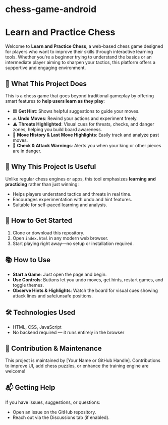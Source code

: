 # chess-game-android
# Learn and Practice Chess

Welcome to **Learn and Practice Chess**, a web-based chess game designed for players who want to improve their skills through interactive learning tools. Whether you're a beginner trying to understand the basics or an intermediate player aiming to sharpen your tactics, this platform offers a supportive and engaging environment.

## 🧠 What This Project Does

This is a chess game that goes beyond traditional gameplay by offering smart features to **help users learn as they play**:
- 🟦 **Get Hint**: Shows helpful suggestions to guide your moves.
- 🔙 **Undo Moves**: Rewind your actions and experiment freely.
- ⚠️ **Threats Highlighted**: Visual cues for threats, checks, and danger zones, helping you build board awareness.
- 🔎 **Move History & Last Move Highlights**: Easily track and analyze past moves.
- 👑 **Check & Attack Warnings**: Alerts you when your king or other pieces are in danger.

## 🌟 Why This Project Is Useful

Unlike regular chess engines or apps, this tool emphasizes **learning and practicing** rather than just winning:
- Helps players understand tactics and threats in real time.
- Encourages experimentation with undo and hint features.
- Suitable for self-paced learning and analysis.

## 🚀 How to Get Started

1. Clone or download this repository.
2. Open `index.html` in any modern web browser.
3. Start playing right away—no setup or installation required.

## 📚 How to Use

- **Start a Game**: Just open the page and begin.
- **Use Controls**: Buttons let you undo moves, get hints, restart games, and toggle themes.
- **Observe Hints & Highlights**: Watch the board for visual cues showing attack lines and safe/unsafe positions.

## 🛠️ Technologies Used

- HTML, CSS, JavaScript
- No backend required — it runs entirely in the browser

## 🤝 Contribution & Maintenance

This project is maintained by [Your Name or GitHub Handle]. Contributions to improve UI, add chess puzzles, or enhance the training engine are welcome!

## 📬 Getting Help

If you have issues, suggestions, or questions:
- Open an issue on the GitHub repository.
- Reach out via the Discussions tab (if enabled).
